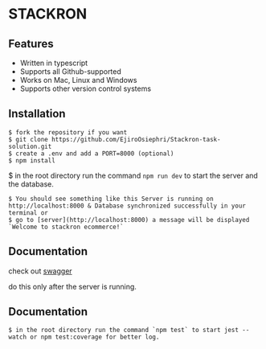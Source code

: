 # STACKRON

## Features

- Written in typescript
- Supports all Github-supported 
- Works on Mac, Linux and Windows
- Supports other version control systems

## Installation

```bash/Powershell
$ fork the repository if you want
$ git clone https://github.com/EjiroOsiephri/Stackron-task-solution.git
$ create a .env and add a PORT=8000 (optional)
$ npm install
```
$ in the root directory run the command `npm run dev` to start the server and the database.
```
$ You should see something like this Server is running on http://localhost:8000 & Database synchronized successfully in your terminal or
$ go to [server](http://localhost:8000) a message will be displayed `Welcome to stackron ecommerce!`
```

## Documentation

check out [swagger](http://localhost:8000/docs)

do this only after the server is running.

## Documentation

```
$ in the root directory run the command `npm test` to start jest --watch or npm test:coverage for better log.
```

